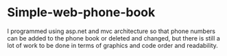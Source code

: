 # Simple-web-phone-book
I programmed using asp.net and mvc architecture so that phone numbers can be added to the phone book or deleted and changed, but there is still a lot of work to be done in terms of graphics and code order and readability.
